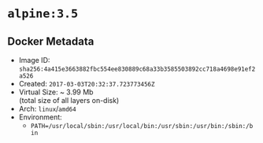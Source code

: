 # `alpine:3.5`

## Docker Metadata

- Image ID: `sha256:4a415e3663882fbc554ee830889c68a33b3585503892cc718a4698e91ef2a526`
- Created: `2017-03-03T20:32:37.723773456Z`
- Virtual Size: ~ 3.99 Mb  
  (total size of all layers on-disk)
- Arch: `linux`/`amd64`
- Environment:
  - `PATH=/usr/local/sbin:/usr/local/bin:/usr/sbin:/usr/bin:/sbin:/bin`
